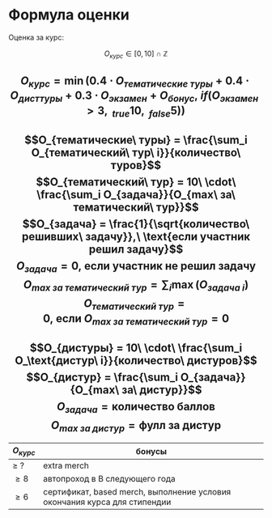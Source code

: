 # Формула оценки

Оценка за курс:

$$O_{курс} \in [0, 10]\ \cap\ \mathbb{Z}$$

$$O_{курс} = \min(0.4\cdot O_{тематические\ туры} + 0.4\cdot O_{дисттуры} + 0.3\cdot O_{экзамен} + O_{бонус},\ if(O_{экзамен} > 3,\ _{true}10,\ _{false}5))$$
---
$$O_{тематические\ туры} =  \frac{\sum_i O_{тематический\ тур\ i}}{количество\ туров}$$
$$O_{тематический\ тур} = 10\ \cdot\ \frac{\sum_i O_{задача}}{O_{max\ за\ тематический\ тур}}$$
$$O_{задача} = \frac{1}{\sqrt{количество\ решивших\ задачу}},\ \text{если участник решил задачу}$$
$$O_{задача} = 0,\ \text{если участник не решил задачу}$$
$$O_{max\ за\ тематический\ тур} = \sum_i \max(O_{задача\ i})$$
$$O_{тематический\ тур} = 0,\ \text{если}\ O_{max\ за\ тематический\ тур} = 0$$
---

$$O_{дистуры} = 10\ \cdot\ \frac{\sum_i O_\text{дистур\ i}}{количество\ дистуров}$$
$$O_{дистур} = \frac{\sum_i O_{задача}}{O_{max\ за\ дистур}}$$
$$O_{задача} = \text{количество баллов}$$
$$O_{max\ за\ дистур} = \text{фулл за дистур}$$
---


| $O_{курс}$    | бонусы                                                                    |
| ------------- | ------------------------------------------------------------------------- |
| $\geqslant\ ?$ | extra merch                                                               |
| $\geqslant 8$ | автопроход в B следующего года                                            |
| $\geqslant 6$ | сертификат, based merch, выполнение условия окончания курса для стипендии |
